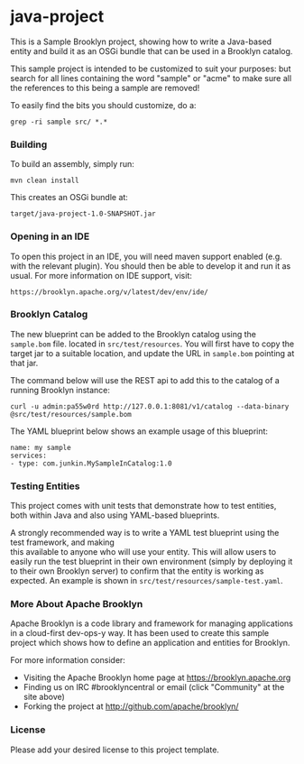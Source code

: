 java-project
===

This is a Sample Brooklyn project, showing how to write a Java-based entity and 
build it as an OSGi bundle that can be used in a Brooklyn catalog.

This sample project is intended to be customized to suit your purposes: but
search for all lines containing the word "sample" or "acme" to make sure all the
references to this being a sample are removed!   

To easily find the bits you should customize, do a:

    grep -ri sample src/ *.*


### Building

To build an assembly, simply run:

    mvn clean install

This creates an OSGi bundle at:

    target/java-project-1.0-SNAPSHOT.jar


### Opening in an IDE

To open this project in an IDE, you will need maven support enabled
(e.g. with the relevant plugin).  You should then be able to develop
it and run it as usual.  For more information on IDE support, visit:

    https://brooklyn.apache.org/v/latest/dev/env/ide/


### Brooklyn Catalog

The new blueprint can be added to the Brooklyn catalog using the `sample.bom` file.
located in `src/test/resources`. You will first have to copy the target jar to a suitable location,
and update the URL in `sample.bom` pointing at that jar.

The command below will use the REST api to add this to the catalog of a running Brooklyn instance:

    curl -u admin:pa55w0rd http://127.0.0.1:8081/v1/catalog --data-binary @src/test/resources/sample.bom

The YAML blueprint below shows an example usage of this blueprint:

    name: my sample
    services:
    - type: com.junkin.MySampleInCatalog:1.0


### Testing Entities

This project comes with unit tests that demonstrate how to test entities, both within Java and
also using YAML-based blueprints.

A strongly recommended way is to write a YAML test blueprint using the test framework, and making  
this available to anyone who will use your entity. This will allow users to easily run the test
blueprint in their own environment (simply by deploying it to their own Brooklyn server) to confirm 
that the entity is working as expected. An example is shown in `src/test/resources/sample-test.yaml`.


### More About Apache Brooklyn

Apache Brooklyn is a code library and framework for managing applications in a 
cloud-first dev-ops-y way.  It has been used to create this sample project 
which shows how to define an application and entities for Brooklyn.

For more information consider:

* Visiting the Apache Brooklyn home page at https://brooklyn.apache.org
* Finding us on IRC #brooklyncentral or email (click "Community" at the site above) 
* Forking the project at  http://github.com/apache/brooklyn/


### License

Please add your desired license to this project template.
